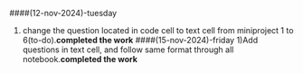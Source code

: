 ####(12-nov-2024)-tuesday
1) change the question located in code cell to text cell from miniproject 1 to 6(to-do).**completed the work**
####(15-nov-2024)-friday
1)Add questions in text cell, and follow same format through all notebook.**completed the work**

